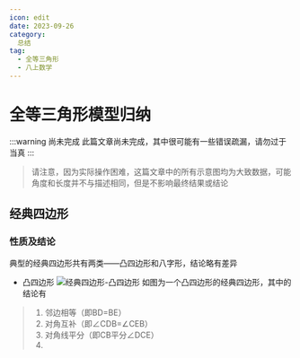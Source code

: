 ```yaml
---
icon: edit
date: 2023-09-26
category:
  总结
tag:
  - 全等三角形
  - 八上数学
---
```

# 全等三角形模型归纳
:::warning 尚未完成
此篇文章尚未完成，其中很可能有一些错误疏漏，请勿过于当真
:::
> 请注意，因为实际操作困难，这篇文章中的所有示意图均为大致数据，可能角度和长度并不与描述相同，但是不影响最终结果或结论
## 经典四边形
### 性质及结论
典型的经典四边形共有两类——凸四边形和八字形，结论略有差异
- 凸四边形
![经典四边形-凸四边形](https://images.sciencekill.top/jdsbx-t.png)
如图为一个凸四边形的经典四边形，其中的结论有
> 1) 邻边相等（即BD=BE）
> 2) 对角互补（即∠CDB=∠CEB）
> 3) 对角线平分（即CB平分∠DCE）
> 4) 

